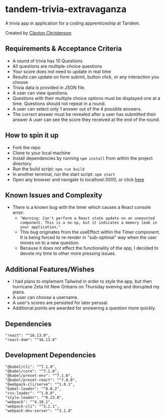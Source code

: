 # tandem-trivia-extravaganza
A trivia app in application for a coding apprenticeship at Tandem.

Created by [Clayton Christenson](github.com/clayp0)

## Requirements & Acceptance Criteria
- A round of trivia has 10 Questions
- All questions are multiple-choice questions
- Your score does not need to update in real time
- Results can update on form submit, button click, or any interaction you choose
- Trivia data is provided in JSON file.
- A user can view questions.
- Questions with their multiple choice options must be displayed one at a time. Questions should not repeat in a round.
- A user can select only 1 answer out of the 4 possible answers.
- The correct answer must be revealed after a user has submitted their answer A user can see the score they received at the end of the round.

## How to spin it up
- Fork the repo
- Clone to your local machine
- Install dependencies by running
```npm install``` from within the project directory
- Run the build script:
```npm run build```
- In another terminal, run the start script:
```npm start```
- Open any browser and navigate to localhost:3000, or click [here](http://localhost:3000)

## Known Issues and Complexity
- There is a known bug with the timer which causes a React console error:
  - ```"Warning: Can't perform a React state update on an unmounted component. This is a no-op, but it indicates a memory leak in your application."```
  - This bug originates from the useEffect within the Timer component. It is being forced to re-render in "sub-optimal" way when the user moves on to a new question.
  - Because it does not effect the functionality of the app, I decided to devote my time to other more pressing issues.

## Additional Features/Wishes
- I had plans to implement Tailwind in order to style the app, but then hurricane Zeta hit New Orleans on Thursday evening and disrupted my plans.
- A user can choose a username.
- A user's scores are persisted for later perusal.
- Additional points are awarded for answering a question more quickly.

## Dependencies
  ```
  "react": "^16.13.0",
  "react-dom": "^16.13.0"
  ```

## Development Dependencies
    "@babel/cli": "^7.1.0",
    "@babel/core": "^7.1.0",
    "@babel/preset-env": "^7.1.0",
    "@babel/preset-react": "^7.0.0",
    "@webpack-cli/serve": "^1.0.1",
    "babel-loader": "^8.0.2",
    "css-loader": "^1.0.0",
    "style-loader": "^0.23.0",
    "webpack": "^4.19.1",
    "webpack-cli": "^3.1.1",
    "webpack-dev-server": "^3.1.8"


